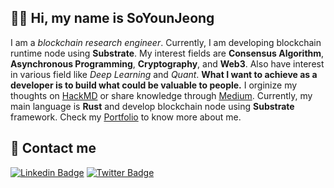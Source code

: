 
## 👋🏻 Hi, my name is SoYounJeong

I am a _blockchain research engineer_. Currently, I am developing blockchain runtime node using **Substrate**. My interest fields are **Consensus Algorithm**, **Asynchronous Programming**, **Cryptography**, and **Web3**. Also have interest in various field like _Deep Learning_ and _Quant_. **What I want to achieve as a developer is to build what could be valuable to people.** I orginize my thoughts on [HackMD](https://hackmd.io/@_4S152SHS_uXVYn0bwHKpQ) or share knowledge through [Medium](https://medium.com/@cocoyoon). Currently, my main language is **Rust** and develop blockchain node using **Substrate** framework. Check my [Portfolio](https://cocoyoonmind.notion.site/SoYounJeong-facf6f3a91744307978edd2545d5ce8a) to know more about me. 

## 📱 Contact me

[![Linkedin Badge](https://img.shields.io/badge/-LinkedIn-0077B5?style=flat&logo=Linkedin&logoColor=white&link=https://www.linkedin.com/in/soyoun-jeong-066165179/)](https://www.linkedin.com/in/soyoun-jeong-066165179/)
[![Twitter Badge](https://img.shields.io/badge/-Twitter-1DA1F2?style=flat&logo=twitter&logoColor=white&link=https://twitter.com/cocoYoon0306)](https://twitter.com/cocoYoon0306)

